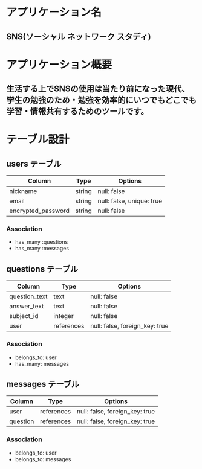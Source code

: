 # アプリケーション名
## SNS(ソーシャル ネットワーク スタディ)

# アプリケーション概要
## 生活する上でSNSの使用は当たり前になった現代、学生の勉強のため・勉強を効率的にいつでもどこでも学習・情報共有するためのツールです。

# テーブル設計

## users テーブル

| Column             | Type   | Options                   |
| ------------------ | ------ | ------------------------- |
| nickname           | string | null: false               |
| email              | string | null: false, unique: true |
| encrypted_password | string | null: false               |

### Association
- has_many :questions
- has_many :messages

## questions テーブル

| Column          | Type       | Options                        |
| --------------- | ---------- | ------------------------------ |
| question_text   | text       | null: false                    |
| answer_text     | text       | null: false                    |
| subject_id      | integer    | null: false                    |
| user            | references | null: false, foreign_key: true |

### Association
- belongs_to: user
- has_many: messages

## messages テーブル

| Column       | Type       | Options                        |
| -------------| ---------- | ------------------------------ |
| user         | references | null: false, foreign_key: true |
| question     | references | null: false, foreign_key: true |

### Association
- belongs_to: user
- belongs_to: messages